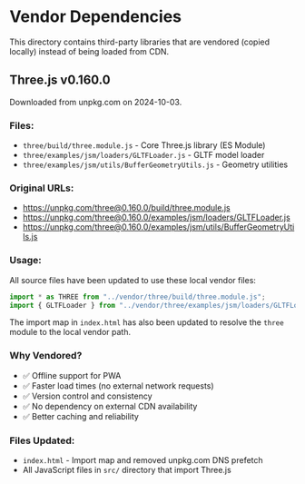 # Vendor Dependencies

This directory contains third-party libraries that are vendored (copied locally) instead of being loaded from CDN.

## Three.js v0.160.0

Downloaded from unpkg.com on 2024-10-03.

### Files:
- `three/build/three.module.js` - Core Three.js library (ES Module)
- `three/examples/jsm/loaders/GLTFLoader.js` - GLTF model loader
- `three/examples/jsm/utils/BufferGeometryUtils.js` - Geometry utilities

### Original URLs:
- https://unpkg.com/three@0.160.0/build/three.module.js
- https://unpkg.com/three@0.160.0/examples/jsm/loaders/GLTFLoader.js
- https://unpkg.com/three@0.160.0/examples/jsm/utils/BufferGeometryUtils.js

### Usage:
All source files have been updated to use these local vendor files:
```javascript
import * as THREE from "../vendor/three/build/three.module.js";
import { GLTFLoader } from "../vendor/three/examples/jsm/loaders/GLTFLoader.js";
```

The import map in `index.html` has also been updated to resolve the `three` module to the local vendor path.

### Why Vendored?
- ✅ Offline support for PWA
- ✅ Faster load times (no external network requests)
- ✅ Version control and consistency
- ✅ No dependency on external CDN availability
- ✅ Better caching and reliability

### Files Updated:
- `index.html` - Import map and removed unpkg.com DNS prefetch
- All JavaScript files in `src/` directory that import Three.js